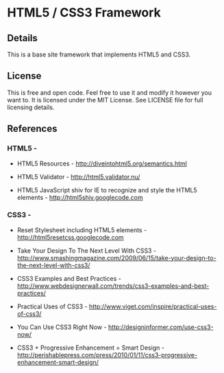 HTML5 / CSS3 Framework
======================

Details
-------

This is a base site framework that implements HTML5 and CSS3.


License
-------

This is free and open code. Feel free to use it and modify it however you want 
to. It is licensed under the MIT License. See LICENSE file for full licensing 
details.


References
----------

### HTML5 -

* HTML5 Resources - <http://diveintohtml5.org/semantics.html>
  
* HTML5 Validator - <http://html5.validator.nu/>
  
* HTML5 JavaScript shiv for IE to recognize and style the HTML5 elements - 
  <http://html5shiv.googlecode.com>


### CSS3 -

* Reset Stylesheet including HTML5 elements - <http://html5resetcss.googlecode.com>
  
* Take Your Design To The Next Level With CSS3 - <http://www.smashingmagazine.com/2009/06/15/take-your-design-to-the-next-level-with-css3/>
  
* CSS3 Examples and Best Practices - <http://www.webdesignerwall.com/trends/css3-examples-and-best-practices/>
  
* Practical Uses of CSS3 - <http://www.viget.com/inspire/practical-uses-of-css3/>
  
* You Can Use CSS3 Right Now - <http://designinformer.com/use-css3-now/>
  
* CSS3 + Progressive Enhancement = Smart Design - <http://perishablepress.com/press/2010/01/11/css3-progressive-enhancement-smart-design/>